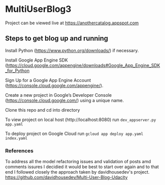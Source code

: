 # MultiUserBlog3

Project can be viewed live at https://anothercatalog.appspot.com

## Steps to get blog up and running

Install Python (https://www.python.org/downloads/) if necessary.

Install Google App Engine SDK (https://cloud.google.com/appengine/downloads#Google_App_Engine_SDK_for_Python 

Sign Up for a Google App Engine Account (https://console.cloud.google.com/appengine/).

Create a new project in Google’s Developer Console (https://console.cloud.google.com/) using a unique name.

Clone this repo and cd into directory


To view project on local host (http://localhost:8080) run ```dev_appserver.py app.yaml```

To deploy project on Google Cloud run ```gcloud app deploy app.yaml index.yaml```


### References
To address all the model refactoring issues and validation of posts amd comments issures I decidied it would be best to start over again and to that end I followed closely the approach taken by davidhousedev's project. https://github.com/davidhousedev/Multi-User-Blog-Udacity


